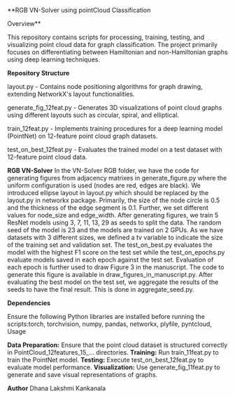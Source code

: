 **RGB VN-Solver using pointCloud Classification

Overview**

This repository contains scripts for processing, training, testing, and visualizing point cloud data for graph classification. The project primarily focuses on differentiating between Hamiltonian and non-Hamiltonian graphs using deep learning techniques.

**Repository Structure**

layout.py - Contains node positioning algorithms for graph drawing, extending NetworkX's layout functionalities.

generate_fig_12feat.py - Generates 3D visualizations of point cloud graphs using different layouts such as circular, spiral, and elliptical.

train_12feat.py - Implements training procedures for a deep learning model (PointNet) on 12-feature point cloud graph datasets.

test_on_best_12feat.py - Evaluates the trained model on a test dataset with 12-feature point cloud data.

**RGB VN-Solver**
In the VN-Solver RGB folder, we have the code for generating figures from adjacency matrixes in generate_figure.py where the uniform configuration is used (nodes are red, edges are black). We introduced ellipse layout in layout.py which should be replaced by the layout.py in networkx package. Primarily, the size of the node circle is 0.5 and the thickness of the edge segment is 0.1. Further, we set different values for node_size and edge_width. After generating figures, we train 5 ResNet models using 3, 7, 11, 13, 29 as seeds to split the data. The random seed of the model is 23 and the models are trained on 2 GPUs. As we have datasets with 3 different sizes, we defined a tv variable to indicate the size of the training set and validation set. The test_on_best.py evaluates the model with the highest F1 score on the test set while the test_on_epochs.py evaluate models saved in each epoch against the test set. Evaluation of each epoch is further used to draw Figure 3 in the manuscript. The code to generate this figure is available in draw_figures_in_manuscript.py. After evaluating the best model on the test set, we aggregate the results of the seeds to have the final result. This is done in aggregate_seed.py.


**Dependencies**

Ensure the following Python libraries are installed before running the scripts:torch, torchvision, numpy, pandas, networkx, plyfile, pyntcloud, Usage

**Data Preparation:** Ensure that the point cloud dataset is structured correctly in PointCloud_12features_15_... directories.
**Training:** Run train_11feat.py to train the PointNet model.
**Testing:** Execute test_on_best_12feat.py to evaluate model performance.
**Visualization:** Use generate_fig_11feat.py to generate and save visual representations of graphs.

**Author**
Dhana Lakshmi Kankanala



